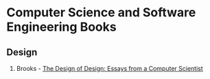# Computer Science and Software Engineering Books

## Design
1. Brooks - [The Design of Design: Essays from a Computer Scientist](https://www.amazon.com/Design-Essays-Computer-Scientist/dp/0201362988)
